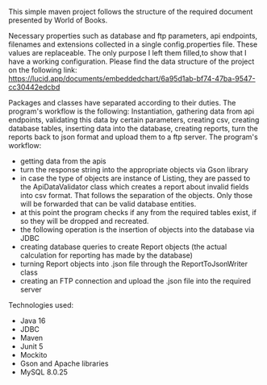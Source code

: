 This simple maven project follows the structure of the required document presented by World of Books.

Necessary properties such as database and ftp parameters, api endpoints, filenames and extensions collected in a single config.properties file.
These values are replaceable. The only purpose I left them filled,to show that I have a working configuration.
Please find the data structure of the project on the following link: https://lucid.app/documents/embeddedchart/6a95d1ab-bf74-47ba-9547-cc30442edcbd

Packages and classes have separated according to their duties. The program's workflow is the following:
Instantiation, gathering data from api endpoints, validating this data by certain parameters, creating csv, creating database tables, inserting data into the database, creating reports, turn the reports back to json format and upload them to a ftp server.
The program's workflow: 

- getting data from the apis
- turn the response string into the appropriate objects via Gson library
- in case the type of objects are instance of Listing, they are passed to the ApiDataValidator class which creates a report about invalid fields into csv format. That follows the separation of the objects. Only those will be forwarded that can be valid database entities.
- at this point the program checks if any from the required tables exist, if so they will be dropped and recreated.
- the following operation is the insertion of objects into the database via JDBC
- creating database queries to create Report objects (the actual calculation for reporting has made by the database) 
- turning Report objects into .json file through the ReportToJsonWriter class
- creating an FTP connection and upload the .json file into the required server


Technologies used:

- Java 16
- JDBC
- Maven
- Junit 5
- Mockito
- Gson and Apache libraries
- MySQL 8.0.25
